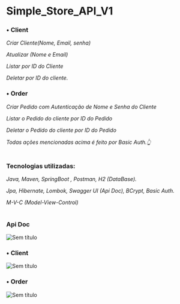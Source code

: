 # Simple_Store_API_V1

### • Client 

 _Criar Cliente(Nome, Email, senha)_
 
 _Atualizar (Nome e Email)_

 _Listar por ID do Cliente_
 
 _Deletar por ID do cliente._


### • Order 
_Criar Pedido com Autenticação de Nome e Senha do Cliente_

_Listar o Pedido do cliente por ID do Pedido_

_Deletar o Pedido do cliente por ID do Pedido_

_Todas ações mencionadas acima é feito por Basic Auth.👆_

#
### Tecnologias utilizadas: 
_Java, Maven, SpringBoot , Postman, H2 (DataBase)._

_Jpa, Hibernate, Lombok, Swagger UI (Api Doc), BCrypt, Basic Auth._

 _M-V-C (Model-View-Control)_
#
### Api Doc

![Sem título](https://github.com/hanspeterdietiker/simple_Store_API/assets/126719678/4093783d-3228-4eeb-af95-d31c75594087)

### • Client

![Sem título](https://github.com/hanspeterdietiker/simple_Store_API/assets/126719678/a92bf7c0-e8f9-4c4a-96d1-68aba7bbcbda)

### • Order

![Sem título](https://github.com/hanspeterdietiker/simple_Store_API/assets/126719678/86d04555-2d35-496d-b27c-1e79428acf22)

#
